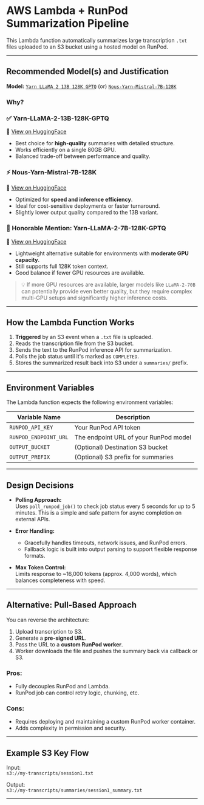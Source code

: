 # AWS Lambda + RunPod Summarization Pipeline

This Lambda function automatically summarizes large transcription `.txt` files uploaded to an S3 bucket using a hosted model on RunPod.

---

## Recommended Model(s) and Justification

**Model:** [`Yarn LLaMA 2 13B 128K GPTQ`](https://huggingface.co/TheBloke/Yarn-Llama-2-13B-128K-GPTQ) (or) [`Nous-Yarn-Mistral-7B-128K`](https://huggingface.co/NousResearch/Yarn-Mistral-7b-128k)

### Why?
### ✅ Yarn-LLaMA-2-13B-128K-GPTQ  
🔗 [View on HuggingFace](https://huggingface.co/TheBloke/Yarn-LLaMA-2-13B-128K-GPTQ)  
- Best choice for **high-quality** summaries with detailed structure.  
- Works efficiently on a single 80GB GPU.  
- Balanced trade-off between performance and quality.

### ⚡ Nous-Yarn-Mistral-7B-128K  
🔗 [View on HuggingFace](https://huggingface.co/NousResearch/Yarn-Mistral-7b-128k)  
- Optimized for **speed and inference efficiency**.  
- Ideal for cost-sensitive deployments or faster turnaround.  
- Slightly lower output quality compared to the 13B variant.

### 🏅 Honorable Mention: Yarn-LLaMA-2-7B-128K-GPTQ  
🔗 [View on HuggingFace](https://huggingface.co/TheBloke/Yarn-Llama-2-7B-128K-GPTQ)  
- Lightweight alternative suitable for environments with **moderate GPU capacity**.  
- Still supports full 128K token context.  
- Good balance if fewer GPU resources are available.

> 💡 If more GPU resources are available, larger models like `LLaMA-2-70B` can potentially provide even better quality, but they require complex multi-GPU setups and significantly higher inference costs.

---

## How the Lambda Function Works

1. **Triggered** by an S3 event when a `.txt` file is uploaded.
2. Reads the transcription file from the S3 bucket.
3. Sends the text to the RunPod inference API for summarization.
4. Polls the job status until it's marked as `COMPLETED`.
5. Stores the summarized result back into S3 under a `summaries/` prefix.

---

## Environment Variables

The Lambda function expects the following environment variables:

| Variable Name        | Description                            |
|----------------------|----------------------------------------|
| `RUNPOD_API_KEY`     | Your RunPod API token                  |
| `RUNPOD_ENDPOINT_URL`| The endpoint URL of your RunPod model |
| `OUTPUT_BUCKET`      | (Optional) Destination S3 bucket       |
| `OUTPUT_PREFIX`      | (Optional) S3 prefix for summaries     |

---

##  Design Decisions

- **Polling Approach:**  
  Uses `poll_runpod_job()` to check job status every 5 seconds for up to 5 minutes. This is a simple and safe pattern for async completion on external APIs.

- **Error Handling:**  
  - Gracefully handles timeouts, network issues, and RunPod errors.
  - Fallback logic is built into output parsing to support flexible response formats.

- **Max Token Control:**  
  Limits response to ~16,000 tokens (approx. 4,000 words), which balances completeness with speed.

---

## Alternative: Pull-Based Approach

You can reverse the architecture:

1. Upload transcription to S3.
2. Generate a **pre-signed URL**.
3. Pass the URL to a **custom RunPod worker**.
4. Worker downloads the file and pushes the summary back via callback or S3.

### Pros:
- Fully decouples RunPod and Lambda.
- RunPod job can control retry logic, chunking, etc.

### Cons:
- Requires deploying and maintaining a custom RunPod worker container.
- Adds complexity in permission and security.

---

##  Example S3 Key Flow

Input:  
`s3://my-transcripts/session1.txt`

Output:  
`s3://my-transcripts/summaries/session1_summary.txt`

---



